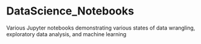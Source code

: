 # DataScience_Notebooks

Various Jupyter notebooks demonstrating various states of data wrangling, exploratory data analysis, and machine learning
